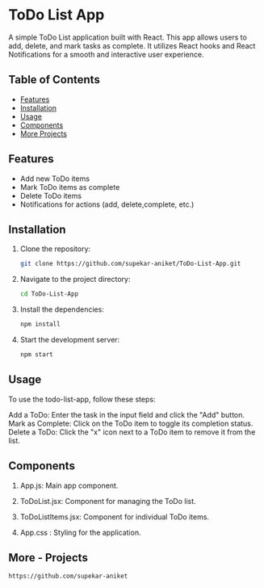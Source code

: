 # ToDo List App

A simple ToDo List application built with React. This app allows users to add, delete, and mark tasks as complete. It utilizes React hooks and React Notifications for a smooth and interactive user experience.


## Table of Contents

- [Features](#features)
- [Installation](#installation)
- [Usage](#usage)
- [Components](#components)
- [More Projects](#More-Projects)
  

## Features

- Add new ToDo items
- Mark ToDo items as complete
- Delete ToDo items
- Notifications for actions (add, delete,complete, etc.)
  

## Installation

1. Clone the repository:

   ```bash
   git clone https://github.com/supekar-aniket/ToDo-List-App.git

2. Navigate to the project directory:
   
   ```sh
   cd ToDo-List-App

3. Install the dependencies:

   ```sh
   npm install

4. Start the development server:

   ```sh
   npm start
   

## Usage

To use the todo-list-app, follow these steps:

Add a ToDo: Enter the task in the input field and click the "Add" button.
Mark as Complete: Click on the ToDo item to toggle its completion status.
Delete a ToDo: Click the "x" icon next to a ToDo item to remove it from the list.


## Components

1. App.js:  Main app component.

2. ToDoList.jsx: Component for managing the ToDo list.

3. ToDoListItems.jsx:  Component for individual ToDo items.

4. App.css : Styling for the application.


## More - Projects

```sh
https://github.com/supekar-aniket

